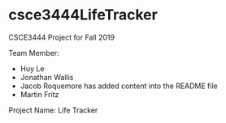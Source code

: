 # csce3444LifeTracker
CSCE3444 Project for Fall 2019

Team Member: 
+ Huy Le
+ Jonathan Wallis
+ Jacob Roquemore has added content into the README file
+ Martin Fritz

Project Name: Life Tracker
